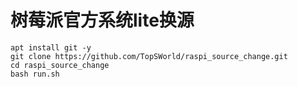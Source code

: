 # 树莓派官方系统lite换源
```shell
apt install git -y
git clone https://github.com/TopSWorld/raspi_source_change.git
cd raspi_source_change
bash run.sh
```
